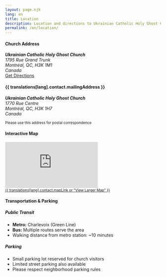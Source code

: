 ```yaml
---
layout: page.njk
lang: en
title: Location
description: Location and directions to Ukrainian Catholic Holy Ghost Church in Montreal
permalink: /en/location/
---
```


<div class="row mb-4">
    <div class="col-md-6">
        <div class="card">
            <div class="card-body">
                <h4 class="card-title">
                    <i class="bi bi-geo-alt me-2"></i>
                    Church Address
                </h4>
                <address>
                    <strong>Ukrainian Catholic Holy Ghost Church</strong><br>
                    1795 Rue Grand Trunk<br>
                    Montréal, QC, H3K 1M1<br>
                    Canada
                </address>
                <div class="mt-3">
                    <a href="https://goo.gl/maps/8vQm1s7Z2Z7vJ9Zr7" class="btn btn-primary" target="_blank">
                        <i class="bi bi-map me-2"></i>
                        Get Directions
                    </a>
                </div>
            </div>
        </div>
    </div>
    <div class="col-md-6">
        <div class="card">
            <div class="card-body">
                <h4 class="card-title">
                    <i class="bi bi-mailbox me-2"></i>
                    {{ translations[lang].contact.mailingAddress }}
                </h4>
                <address>
                    <strong>Ukrainian Catholic Holy Ghost Church</strong><br>
                    1770 Rue Centre<br>
                    Montréal, QC, H3K 1H7<br>
                    Canada
                </address>
                <p class="text-muted mb-0">
                    <small>Please use this address for postal correspondence</small>
                </p>
            </div>
        </div>
    </div>
</div>

<div class="row">
    <div class="col-12">
        <div class="card">
            <div class="card-body">
                <h4 class="card-title">
                    <i class="bi bi-map me-2"></i>
                    Interactive Map
                </h4>
                <div class="ratio ratio-16x9">
                    <iframe 
                        src="https://www.google.com/maps/embed?pb=!1m18!1m12!1m3!1d2796.1234567890123!2d-73.561086!3d45.482238!2m3!1f0!2f0!3f0!3m2!1i1024!2i768!4f13.1!3m3!1m2!1s0x4cc91b234567890a%3A0x1234567890abcdef!2s1795%20Rue%20Grand%20Trunk%2C%20Montr%C3%A9al%2C%20QC%20H3K%202J5%2C%20Canada!5e0!3m2!1sen!2sus!4v1234567890123!5m2!1sen!2sus"
                        style="border:0;" 
                        allowfullscreen="" 
                        loading="lazy" 
                        referrerpolicy="no-referrer-when-downgrade"
                        title="Ukrainian Catholic Holy Ghost Church Location">
                    </iframe>
                </div>
                <div class="mt-3">
                    <small class="text-muted">
                        <a href="https://maps.google.com/maps?q=1795+Rue+Grand+Trunk,+Montr%C3%A9al,+QC,+Canada&hl=en" target="_blank">
                            {{ translations[lang].contact.mapLink or "View Larger Map" }}
                        </a>
                    </small>
                </div>
            </div>
        </div>
    </div>
</div>

<div class="row mt-4">
    <div class="col-12">
        <div class="card">
            <div class="card-body">
                <h4 class="card-title">
                    <i class="bi bi-info-circle me-2"></i>
                    Transportation & Parking
                </h4>
                <div class="row">
                    <div class="col-md-6">
                        <h5>Public Transit</h5>
                        <ul>
                            <li><strong>Metro:</strong> Charlevoix (Green Line)</li>
                            <li><strong>Bus:</strong> Multiple routes serve the area</li>
                            <li>Walking distance from metro station: ~10 minutes</li>
                        </ul>
                    </div>
                    <div class="col-md-6">
                        <h5>Parking</h5>
                        <ul>
                            <li>Small parking lot reserved for church visitors</li>
                            <li>Limited street parking also available</li>
                            <li>Please respect neighborhood parking rules</li>
                        </ul>
                    </div>
                </div>
            </div>
        </div>
    </div>
</div> 